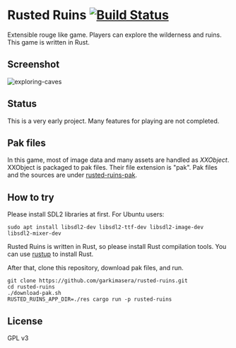 # Rusted Ruins [![Build Status](https://travis-ci.org/garkimasera/rusted-ruins.svg?branch=master)](https://travis-ci.org/garkimasera/rusted-ruins)
Extensible rouge like game. Players can explore the wilderness and ruins.
This game is written in Rust.

## Screenshot
![exploring-caves](https://github.com/garkimasera/rusted-ruins/blob/master/screenshots/exploring-ruin.png)

## Status
This is a very early project. Many features for playing are not completed.

## Pak files
In this game, most of image data and many assets are handled as *XXObject*.
XXObject is packaged to pak files. Their file extension is "pak".
Pak files and the sources are under [rusted-ruins-pak](https://github.com/garkimasera/rusted-ruins-pak).

## How to try
Please install SDL2 libraries at first.
For Ubuntu users:
```shell
sudo apt install libsdl2-dev libsdl2-ttf-dev libsdl2-image-dev libsdl2-mixer-dev
```

Rusted Ruins is written in Rust, so please install Rust compilation tools. You can use [rustup](https://www.rustup.rs/) to install Rust.

After that, clone this repository, download pak files, and run.

```shell
git clone https://github.com/garkimasera/rusted-ruins.git
cd rusted-ruins
./download-pak.sh
RUSTED_RUINS_APP_DIR=./res cargo run -p rusted-ruins
```

## License
GPL v3
